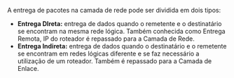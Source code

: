 A entrega de pacotes na camada de rede pode ser dividida em dois tipos:
- **Entrega DIreta:** entrega de dados quando o remetente e o destinatário se encontram na mesma rede lógica. Também conhecida como Entrega Remota, IP do roteador é repassado para a Camada de Rede.
- **Entrega Indireta:** entrega de dados quando o destinatário e o remetente se encontram em redes lógicas diferente e se faz necessário a utilização de um roteador. Também é repassado para a Camada de Enlace.